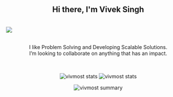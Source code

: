 <h2 align="center"> Hi there, I'm Vivek Singh</h2>

<br/>

<div>
  <img align="center" src="https://i.imgur.com/4ASafy0.png">
</div>


<br/>

 <p align="center">
   I like Problem Solving and Developing Scalable Solutions. <br>
   I’m looking to collaborate on anything that has an impact.
 </p>

<br/>

  <p align="center">
    <img align="center" src="https://github-profile-summary-cards.vercel.app/api/cards/repos-per-language?username=vivmost&theme=solarized_dark" alt="vivmost stats" />
    <img align="center" src="https://github-profile-summary-cards.vercel.app/api/cards/most-commit-language?username=vivmost&theme=solarized_dark" alt="vivmost stats" />
  </p>

  <div align="center">
    <img align="center" src="https://github-profile-summary-cards.vercel.app/api/cards/profile-details?username=vivmost&theme=solarized_dark" alt="vivmost summary" />
  </p>
